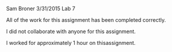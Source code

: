 Sam Broner
3/31/2015
Lab 7

All of the work for this assignment has been completed correctly.

I did not collaborate with anyone for this assignment.

I worked for approximately 1 hour on thisassignment.